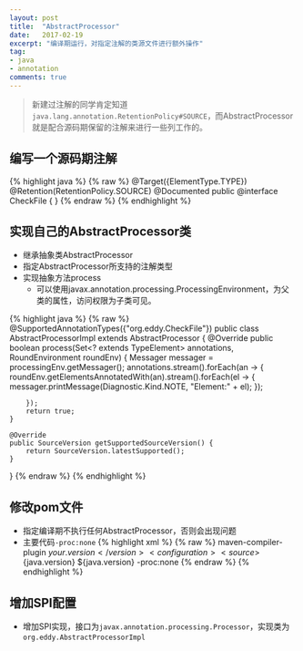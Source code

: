```yaml
---
layout: post
title:  "AbstractProcessor"
date:   2017-02-19
excerpt: "编译期运行，对指定注解的类源文件进行额外操作"
tag:
- java
- annotation
comments: true
---
```


> 新建过注解的同学肯定知道```java.lang.annotation.RetentionPolicy#SOURCE```，而AbstractProcessor就是配合源码期保留的注解来进行一些列工作的。

## 编写一个源码期注解

{% highlight java %}
{% raw %}
@Target({ElementType.TYPE})
@Retention(RetentionPolicy.SOURCE)
@Documented
public @interface CheckFile {
}
{% endraw %}
{% endhighlight %}

## 实现自己的AbstractProcessor类

* 继承抽象类AbstractProcessor
* 指定AbstractProcessor所支持的注解类型
* 实现抽象方法process
    * 可以使用javax.annotation.processing.ProcessingEnvironment，为父类的属性，访问权限为子类可见。

{% highlight java %}
{% raw %}
@SupportedAnnotationTypes({"org.eddy.CheckFile"})
public class AbstractProcessorImpl extends AbstractProcessor {
    @Override
    public boolean process(Set<? extends TypeElement> annotations, RoundEnvironment roundEnv) {
        Messager messager = processingEnv.getMessager();
        annotations.stream().forEach(an -> {
            roundEnv.getElementsAnnotatedWith(an).stream().forEach(el -> {
                messager.printMessage(Diagnostic.Kind.NOTE, "Element:" + el);
            });

        });
        return true;
    }

    @Override
    public SourceVersion getSupportedSourceVersion() {
        return SourceVersion.latestSupported();
    }
}
{% endraw %}
{% endhighlight %}

## 修改pom文件

* 指定编译期不执行任何AbstractProcessor，否则会出现问题
* 主要代码```-proc:none```
{% highlight xml %}
{% raw %}
    <build>
        <plugins>
            <plugin>
                <artifactId>maven-compiler-plugin</artifactId>
                <version>${your.version}</version>
                <configuration>
                    <source>${java.version}</source>
                    <target>${java.version}</target>
                    <!-- 禁止自己执行任何AbstractProcessor -->
                    <compilerArgument>-proc:none</compilerArgument>
                </configuration>
            </plugin>
        </plugins>
    </build>
{% endraw %}
{% endhighlight %}

## 增加SPI配置

* 增加SPI实现，接口为```javax.annotation.processing.Processor```，实现类为```org.eddy.AbstractProcessorImpl```